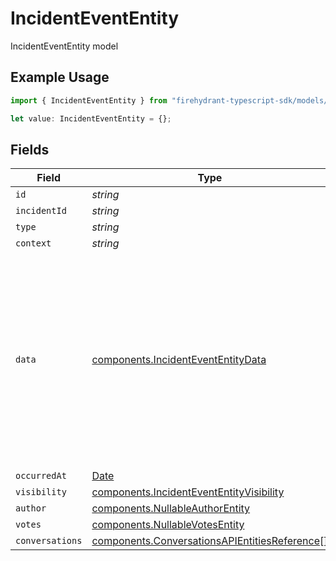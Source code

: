 # IncidentEventEntity

IncidentEventEntity model

## Example Usage

```typescript
import { IncidentEventEntity } from "firehydrant-typescript-sdk/models/components";

let value: IncidentEventEntity = {};
```

## Fields

| Field                                                                                                                                                                                                                                                                                                                      | Type                                                                                                                                                                                                                                                                                                                       | Required                                                                                                                                                                                                                                                                                                                   | Description                                                                                                                                                                                                                                                                                                                |
| -------------------------------------------------------------------------------------------------------------------------------------------------------------------------------------------------------------------------------------------------------------------------------------------------------------------------- | -------------------------------------------------------------------------------------------------------------------------------------------------------------------------------------------------------------------------------------------------------------------------------------------------------------------------- | -------------------------------------------------------------------------------------------------------------------------------------------------------------------------------------------------------------------------------------------------------------------------------------------------------------------------- | -------------------------------------------------------------------------------------------------------------------------------------------------------------------------------------------------------------------------------------------------------------------------------------------------------------------------- |
| `id`                                                                                                                                                                                                                                                                                                                       | *string*                                                                                                                                                                                                                                                                                                                   | :heavy_minus_sign:                                                                                                                                                                                                                                                                                                         | N/A                                                                                                                                                                                                                                                                                                                        |
| `incidentId`                                                                                                                                                                                                                                                                                                               | *string*                                                                                                                                                                                                                                                                                                                   | :heavy_minus_sign:                                                                                                                                                                                                                                                                                                         | N/A                                                                                                                                                                                                                                                                                                                        |
| `type`                                                                                                                                                                                                                                                                                                                     | *string*                                                                                                                                                                                                                                                                                                                   | :heavy_minus_sign:                                                                                                                                                                                                                                                                                                         | N/A                                                                                                                                                                                                                                                                                                                        |
| `context`                                                                                                                                                                                                                                                                                                                  | *string*                                                                                                                                                                                                                                                                                                                   | :heavy_minus_sign:                                                                                                                                                                                                                                                                                                         | N/A                                                                                                                                                                                                                                                                                                                        |
| `data`                                                                                                                                                                                                                                                                                                                     | [components.IncidentEventEntityData](../../models/components/incidentevententitydata.md)                                                                                                                                                                                                                                   | :heavy_minus_sign:                                                                                                                                                                                                                                                                                                         | Can be one of: NoteEntity, TourStepEntity, RootCauseEntity, ChangeTypeEntity, RoleUpdateEntity, TaskUpdateEntity, AlertLinkedEntity, ChatMessageEntity, AddTaskListEntity, ImpactUpdateEntity, TicketUpdateEntity, GeneralUpdateEntity, ChangelogEntryEntity, IncidentStatusEntity, TeamAssignmentEntity, BulkUpdateEntity |
| `occurredAt`                                                                                                                                                                                                                                                                                                               | [Date](https://developer.mozilla.org/en-US/docs/Web/JavaScript/Reference/Global_Objects/Date)                                                                                                                                                                                                                              | :heavy_minus_sign:                                                                                                                                                                                                                                                                                                         | N/A                                                                                                                                                                                                                                                                                                                        |
| `visibility`                                                                                                                                                                                                                                                                                                               | [components.IncidentEventEntityVisibility](../../models/components/incidentevententityvisibility.md)                                                                                                                                                                                                                       | :heavy_minus_sign:                                                                                                                                                                                                                                                                                                         | N/A                                                                                                                                                                                                                                                                                                                        |
| `author`                                                                                                                                                                                                                                                                                                                   | [components.NullableAuthorEntity](../../models/components/nullableauthorentity.md)                                                                                                                                                                                                                                         | :heavy_minus_sign:                                                                                                                                                                                                                                                                                                         | N/A                                                                                                                                                                                                                                                                                                                        |
| `votes`                                                                                                                                                                                                                                                                                                                    | [components.NullableVotesEntity](../../models/components/nullablevotesentity.md)                                                                                                                                                                                                                                           | :heavy_minus_sign:                                                                                                                                                                                                                                                                                                         | N/A                                                                                                                                                                                                                                                                                                                        |
| `conversations`                                                                                                                                                                                                                                                                                                            | [components.ConversationsAPIEntitiesReference](../../models/components/conversationsapientitiesreference.md)[]                                                                                                                                                                                                             | :heavy_minus_sign:                                                                                                                                                                                                                                                                                                         | N/A                                                                                                                                                                                                                                                                                                                        |
